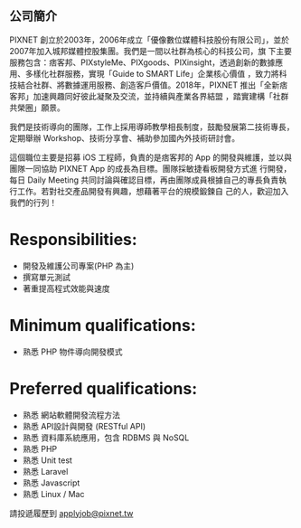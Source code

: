 ## 公司簡介

PIXNET 創立於2003年，2006年成立「優像數位媒體科技股份有限公司」，並於2007年加入城邦媒體控股集團。我們是一間以社群為核心的科技公司，旗
下主要服務包含：痞客邦、PIXstyleMe、PIXgoods、PIXinsight，透過創新的數據應用、多樣化社群服務，實現「Guide to SMART Life」企業核心價值
，致力將科技結合社群、將數據運用服務、創造客戶價值。2018年，PIXNET 推出「全新痞客邦」加速興趣同好彼此凝聚及交流，並持續與產業各界結盟
，踏實建構「社群共榮圈」願景。

我們是技術導向的團隊，工作上採用導師教學相長制度，鼓勵發展第二技術專長，定期舉辦 Workshop、技術分享會、補助參加國內外技術研討會。

這個職位主要是招募 iOS 工程師，負責的是痞客邦的 App 的開發與維護，並以與團隊一同協助 PIXNET App 的成長為目標。團隊採敏捷看板開發方式進
行開發，每日 Daily Meeting 共同討論與確認目標，再由團隊成員根據自己的專長負責執行工作。若對社交產品開發有興趣，想藉著平台的規模鍛鍊自
己的人，歡迎加入我們的行列！


# Responsibilities: 
* 開發及維護公司專案(PHP 為主) 
* 撰寫單元測試 
* 著重提高程式效能與速度 


# Minimum qualifications: 
* 熟悉 PHP 物件導向開發模式 


# Preferred qualifications: 
* 熟悉 網站軟體開發流程方法 
* 熟悉 API設計與開發 (RESTful API) 
* 熟悉 資料庫系統應用，包含 RDBMS 與 NoSQL 
* 熟悉 PHP
* 熟悉 Unit test 
* 熟悉 Laravel 
* 熟悉 Javascript 
* 熟悉 Linux / Mac

請投遞履歷到 applyjob@pixnet.tw
